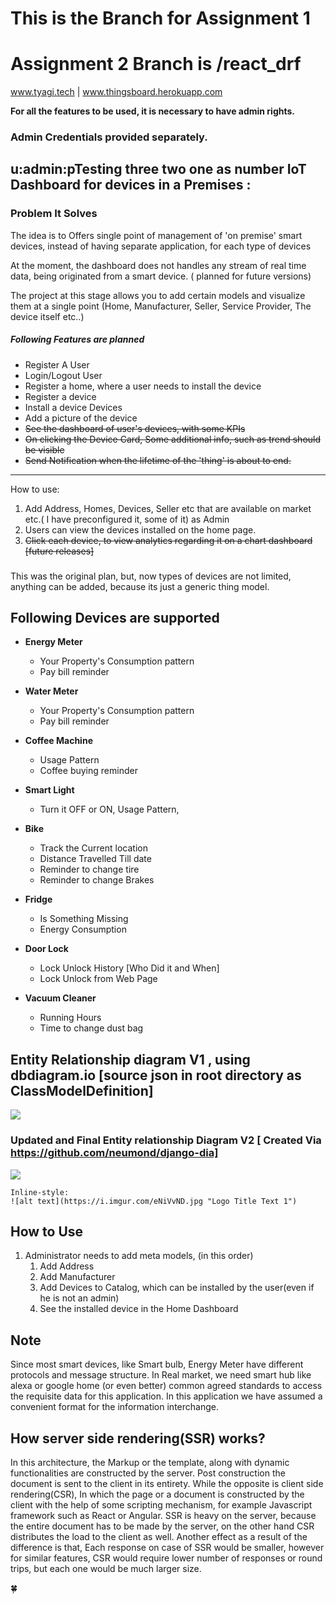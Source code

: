 # This is the Branch for Assignment 1
# Assignment 2 Branch is /react_drf


www.tyagi.tech  |  www.thingsboard.herokuapp.com

**For all the features to be used, it is necessary to have admin rights.**

### **Admin Credentials provided separately.**
u:admin:pTesting three two one as number
IoT Dashboard for devices in a Premises  :
----------------------------------------------------

### Problem It Solves

The idea is to Offers single point of management of 'on premise' smart devices, instead of having separate application, for each type of devices

At the moment, the dashboard does not handles any stream of real time data, being originated from a smart device. ( planned for future versions)

The project at this stage allows you to add certain models and visualize them at a single point (Home, Manufacturer, Seller, Service Provider, The device itself etc..)

##### Following Features are planned

- Register A User
- Login/Logout User
- Register  a home, where a user needs to install the device
- Register a device
- Install a device Devices
- Add a picture of the device
- ~~See the dashboard of user's devices, with some KPIs~~ 
- ~~On clicking the Device Card, Some additional info, such as trend should be visible~~
- ~~Send Notification when the lifetime of the 'thing' is about to end.~~

---------------------------------

How to use:

1. Add Address, Homes, Devices, Seller etc  that are available on market etc.( I have preconfigured it, some of it) as Admin
2.  Users can view the devices installed on the home page. 
3. ~~Click each device, to view analytics regarding it on a chart dashboard [future releases]~~

### 

This was the original plan, but, now types of devices are not limited, anything can be added, because its just a generic thing model.

Following Devices are supported 
---------------------------------

- **Energy Meter**
  - Your Property's Consumption pattern
  - Pay bill reminder

- **Water Meter**
  - Your Property's Consumption pattern
  - Pay bill reminder

- **Coffee Machine**
  - Usage Pattern
  - Coffee buying reminder

- **Smart Light**
  - Turn it OFF or ON, Usage Pattern, 

- **Bike**
  - Track the Current location
  - Distance Travelled Till date
  - Reminder to change tire
  - Reminder to change Brakes

- **Fridge**
  - Is Something Missing
  - Energy Consumption

- **Door Lock**
  - Lock Unlock History  [Who Did it and When]
  - Lock Unlock from Web Page

- **Vacuum Cleaner**
  - Running Hours
  - Time to change dust bag


## Entity Relationship diagram V1 , using dbdiagram.io [source json in root directory as ClassModelDefinition]

<img src="https://i.imgur.com/205T6KZ.png">

### Updated and Final Entity relationship Diagram V2 [  Created Via  https://github.com/neumond/django-dia]

<img src="https://i.imgur.com/K3ljT2C.png">



```
Inline-style: 
![alt text](https://i.imgur.com/eNiVvND.jpg "Logo Title Text 1")
```

## How to Use

1. Administrator needs to add meta models, (in this order)
   1. Add Address
   2. Add Manufacturer
   3. Add Devices to Catalog, which can be installed by the user(even if he is not an admin)
   4. See the installed device in the Home Dashboard

## Note

 Since most smart devices, like Smart bulb, Energy Meter have different
protocols and message structure. In Real market, we need smart hub like 
alexa or google home (or even better) common agreed standards to access the
 requisite data for this application. In this application we have assumed 
 a convenient format for the information interchange.

## How server side rendering(SSR) works?

In this architecture, the Markup or the template, along with dynamic functionalities are constructed by the server.
Post construction the document is sent to the client in its entirety. While the opposite is client side rendering(CSR), In which
the page or a document is constructed by the client with the help of some scripting mechanism, for example Javascript framework 
such as React or Angular. SSR is heavy on the server, because the entire document has to be made by the server, on the other hand 
CSR distributes the load to the client as well. Another effect as a result of the difference is that, Each response on case of SSR
would be smaller, however for similar features, CSR would require lower number of responses or round trips, but each one would be much larger size.


:four_leaf_clover:

 